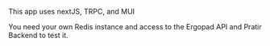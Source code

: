 This app uses nextJS, TRPC, and MUI

You need your own Redis instance and access to the Ergopad API and Pratir Backend to test it. 